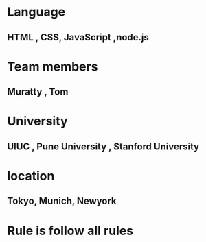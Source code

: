 # Language
## HTML , CSS, JavaScript ,node.js 

# Team members
## Muratty , Tom

# University
## UIUC , Pune University , Stanford University

# location
## Tokyo, Munich, Newyork

# Rule is follow all rules